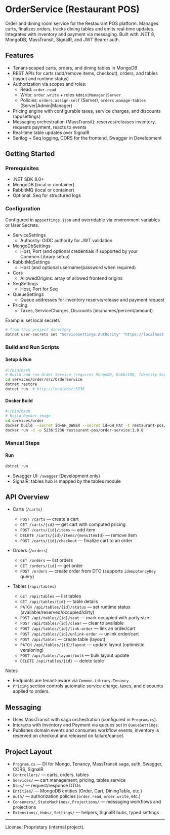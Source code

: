 # OrderService (Restaurant POS)

Order and dining room service for the Restaurant POS platform. Manages carts, finalizes orders, tracks dining tables and emits real‑time updates. Integrates with inventory and payment via messaging. Built with .NET 8, MongoDB, MassTransit, SignalR, and JWT Bearer auth.

## Features
- Tenant‑scoped carts, orders, and dining tables in MongoDB
- REST APIs for carts (add/remove items, checkout), orders, and tables (layout and runtime status)
- Authorization via scopes and roles:
  - Read: `order.read`
  - Write: `order.write` + roles `Admin|Manager|Server`
  - Policies: `orders.assign-self` (Server), `orders.manage-tables` (Server|Admin|Manager)
- Pricing engine with configurable taxes, service charges, and discounts (appsettings)
- Messaging orchestration (MassTransit): reserves/releases inventory, requests payment, reacts to events
- Real‑time table updates over SignalR
- Serilog + Seq logging, CORS for the frontend, Swagger in Development

## Getting Started

### Prerequisites
- .NET SDK 8.0+
- MongoDB (local or container)
- RabbitMQ (local or container)
- Optional: Seq for structured logs

### Configuration
Configured in `appsettings.json` and overridable via environment variables or User Secrets.

- ServiceSettings
  - Authority: OIDC authority for JWT validation
- MongoDbSettings
  - Host, Port (and optional credentials if supported by your Common.Library setup)
- RabbitMqSettings
  - Host (and optional username/password when required)
- Cors
  - AllowedOrigins: array of allowed frontend origins
- SeqSettings
  - Host, Port for Seq
- QueueSettings
  - Queue addresses for inventory reserve/release and payment request
- Pricing
  - Taxes, ServiceCharges, Discounts (ids/names/percent/amount)

Example: set local secrets
```bash
# from this project directory
dotnet user-secrets set "ServiceSettings:Authority" "https://localhost:7163"
```

### Build and Run Scripts

#### Setup & Run
```bash
#!/bin/bash
# Build and run Order Service (requires MongoDB, RabbitMQ, Identity Service)
cd services/order/src/OrderService
dotnet restore
dotnet run  # http://localhost:5236
```

#### Docker Build
```bash
#!/bin/bash
# Build Docker image
cd services/order
docker build --secret id=GH_OWNER --secret id=GH_PAT -t restaurant-pos/order-service:1.0.0 .
docker run -d -p 5236:5236 restaurant-pos/order-service:1.0.0
```

### Manual Steps

#### Run
```bash
dotnet run
```
- Swagger UI: `/swagger` (Development only)
- SignalR: tables hub is mapped by the tables module

## API Overview

- Carts (`/carts`)
  - `POST /carts` — create a cart
  - `GET /carts/{id}` — get cart with computed pricing
  - `POST /carts/{id}/items` — add item
  - `DELETE /carts/{id}/items/{menuItemId}` — remove item
  - `POST /carts/{id}/checkout` — finalize cart to an order

- Orders (`/orders`)
  - `GET /orders` — list orders
  - `GET /orders/{id}` — get order
  - `POST /orders` — create order from DTO (supports `idempotencyKey` query)

- Tables (`/api/tables`)
  - `GET /api/tables` — list tables
  - `GET /api/tables/{id}` — table details
  - `PATCH /api/tables/{id}/status` — set runtime status (available/reserved/occupied/dirty)
  - `POST /api/tables/{id}/seat` — mark occupied with party size
  - `POST /api/tables/{id}/clear` — clear to available
  - `POST /api/tables/{id}/link-order` — link an order/cart
  - `POST /api/tables/{id}/unlink-order` — unlink order/cart
  - `POST /api/tables` — create table (layout)
  - `PATCH /api/tables/{id}/layout` — update layout (optimistic versioning)
  - `POST /api/tables/layout/bulk` — bulk layout update
  - `DELETE /api/tables/{id}` — delete table

Notes
- Endpoints are tenant‑aware via `Common.Library.Tenancy`.
- `Pricing` section controls automatic service charge, taxes, and discounts applied to orders.

## Messaging

- Uses MassTransit with saga orchestration (configured in `Program.cs`).
- Interacts with Inventory and Payment via queues set in `QueueSettings`.
- Publishes domain events and consumes workflow events; inventory is reserved on checkout and released on failure/cancel.

## Project Layout
- `Program.cs` — DI for Mongo, Tenancy, MassTransit saga, auth, Swagger, CORS, SignalR
- `Controllers/` — carts, orders, tables
- `Services/` — cart management, pricing, tables service
- `Dtos/` — request/response DTOs
- `Entities/` — MongoDB entities (Order, Cart, DiningTable, etc.)
- `Auth/` — authorization policies (`order.read`, `order.write`, etc.)
- `Consumers/`, `StateMachines/`, `Projections/` — messaging workflows and projections
- `Extensions/`, `Hubs/`, `Settings/` — helpers, SignalR hubs, typed settings

---

License: Proprietary (internal project).
